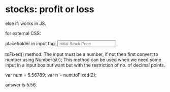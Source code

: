 # stocks: profit or loss
 

 else if: works in JS.

 for external CSS:
 <link rel="stylesheet" href="mystyle.css">

placeholder in input tag: 
  <input type="number" placeholder="Initial Stock Price" id="initial-price">

toFixed() method:
The input must be a number, if not then first convert to number using Number(str);
This method can be used when we need some input in a input box but want but with the restriction of no. of decimal points.

var num = 5.56789;
var n = num.toFixed(2);

answer is 5.56.

